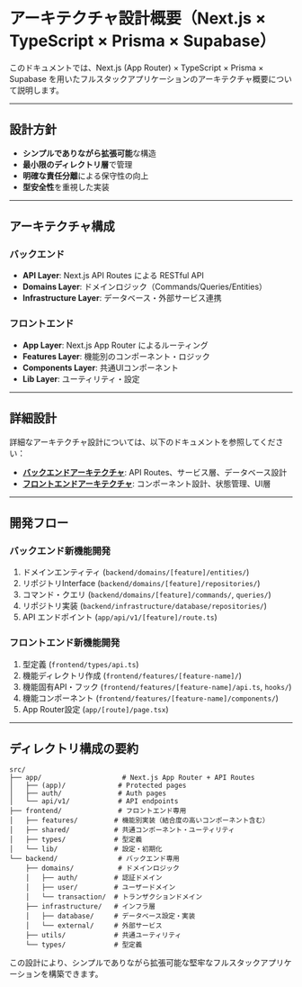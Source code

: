 # アーキテクチャ設計概要（Next.js × TypeScript × Prisma × Supabase）

このドキュメントでは、Next.js (App Router) × TypeScript × Prisma × Supabase を用いたフルスタックアプリケーションのアーキテクチャ概要について説明します。

---

## 設計方針

- **シンプルでありながら拡張可能**な構造
- **最小限のディレクトリ層**で管理
- **明確な責任分離**による保守性の向上
- **型安全性**を重視した実装

---

## アーキテクチャ構成

### バックエンド
- **API Layer**: Next.js API Routes による RESTful API
- **Domains Layer**: ドメインロジック（Commands/Queries/Entities）
- **Infrastructure Layer**: データベース・外部サービス連携

### フロントエンド
- **App Layer**: Next.js App Router によるルーティング
- **Features Layer**: 機能別のコンポーネント・ロジック
- **Components Layer**: 共通UIコンポーネント
- **Lib Layer**: ユーティリティ・設定

---

## 詳細設計

詳細なアーキテクチャ設計については、以下のドキュメントを参照してください：

- **[バックエンドアーキテクチャ](./backend-architecture.md)**: API Routes、サービス層、データベース設計
- **[フロントエンドアーキテクチャ](./frontend-architecture.md)**: コンポーネント設計、状態管理、UI層

---

## 開発フロー

### バックエンド新機能開発
1. ドメインエンティティ (`backend/domains/[feature]/entities/`)
2. リポジトリInterface (`backend/domains/[feature]/repositories/`)
3. コマンド・クエリ (`backend/domains/[feature]/commands/`, `queries/`)
4. リポジトリ実装 (`backend/infrastructure/database/repositories/`)
5. API エンドポイント (`app/api/v1/[feature]/route.ts`)

### フロントエンド新機能開発
1. 型定義 (`frontend/types/api.ts`)
2. 機能ディレクトリ作成 (`frontend/features/[feature-name]/`)
3. 機能固有API・フック (`frontend/features/[feature-name]/api.ts`, `hooks/`)
4. 機能コンポーネント (`frontend/features/[feature-name]/components/`)
5. App Router設定 (`app/[route]/page.tsx`)

---

## ディレクトリ構成の要約

```
src/
├── app/                    # Next.js App Router + API Routes
│   ├── (app)/             # Protected pages
│   ├── auth/              # Auth pages
│   └── api/v1/            # API endpoints
├── frontend/              # フロントエンド専用
│   ├── features/         # 機能別実装（結合度の高いコンポーネント含む）
│   ├── shared/           # 共通コンポーネント・ユーティリティ
│   ├── types/            # 型定義
│   └── lib/              # 設定・初期化
└── backend/               # バックエンド専用
    ├── domains/           # ドメインロジック
    │   ├── auth/         # 認証ドメイン
    │   ├── user/         # ユーザードメイン
    │   └── transaction/  # トランザクションドメイン
    ├── infrastructure/   # インフラ層
    │   ├── database/     # データベース設定・実装
    │   └── external/     # 外部サービス
    ├── utils/            # 共通ユーティリティ
    └── types/            # 型定義
```

この設計により、シンプルでありながら拡張可能な堅牢なフルスタックアプリケーションを構築できます。
